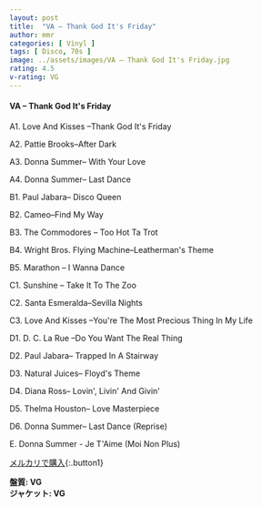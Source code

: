 ```yaml
---
layout: post
title:  "VA – Thank God It's Friday"
author: mmr
categories: [ Vinyl ]
tags: [ Disco, 70s ]
image: ../assets/images/VA – Thank God It's Friday.jpg
rating: 4.5
v-rating: VG
---
```


#### VA – Thank God It's Friday

A1. Love And Kisses –Thank God It's Friday

A2. Pattie Brooks–After Dark

A3. Donna Summer– With Your Love

A4. Donna Summer– Last Dance

B1. Paul Jabara– Disco Queen

B2. Cameo–Find My Way

B3. The Commodores – Too Hot Ta Trot

B4. Wright Bros. Flying Machine–Leatherman's Theme

B5. Marathon – I Wanna Dance

C1. Sunshine – Take It To The Zoo

C2. Santa Esmeralda–Sevilla Nights

C3. Love And Kisses –You're The Most Precious Thing In My Life

D1. D. C. La Rue –Do You Want The Real Thing

D2. Paul Jabara– Trapped In A Stairway

D3. Natural Juices– Floyd's Theme

D4. Diana Ross– Lovin', Livin' And Givin'

D5. Thelma Houston– Love Masterpiece

D6. Donna Summer– Last Dance (Reprise)

E. Donna Summer - Je T'Aime (Moi Non Plus)

[メルカリで購入](https://jp.mercari.com/item/m32254074664){:.button1}

<div class="mt-4 mb-4 d-flex align-items-center">
<strong class="mr-1">盤質: VG</strong>
</div>
<div class="mt-4 mb-4 d-flex align-items-center">
<strong class="mr-1">ジャケット: VG</strong>
</div>
